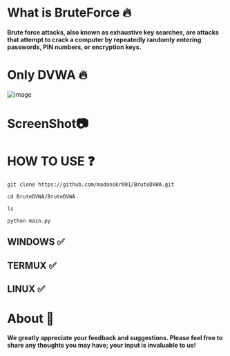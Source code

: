 # What is BruteForce 🔥
**Brute force attacks, also known as exhaustive key searches, are attacks that attempt to crack a computer by repeatedly randomly entering passwords, PIN numbers, or encryption keys.**

# Only DVWA 🔥
![image](https://github.com/user-attachments/assets/366cd35d-dc6b-4e69-95c1-025d51429ecd)

# ScreenShot📷

# HOW TO USE ❓
```
git clone https://github.com/madanokr001/BruteDVWA.git
```
```
cd BruteDVWA/BruteDVWA
```
```
ls
```
```
python main.py
```

## WINDOWS ✅
## TERMUX ✅ 
## LINUX ✅ 

# About 🤑
**We greatly appreciate your feedback and suggestions. Please feel free to share any thoughts you may have; your input is invaluable to us!**

